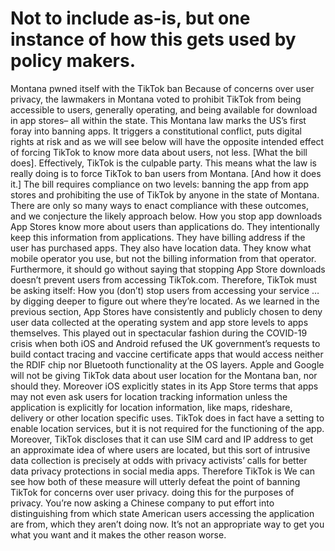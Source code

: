 # Not to include as-is, but one instance of how this gets used by policy makers.

Montana pwned itself with the TikTok ban
Because of concerns over user privacy, the lawmakers in Montana voted to prohibit TikTok from being accessible to users, generally operating, and being available for download in app stores– all within the state. This Montana law marks the US’s first foray into banning apps. It triggers a constitutional conflict, puts digital rights at risk and as we will see below will have the opposite intended effect of forcing TikTok to know more data about users, not less.
[What the bill does]. Effectively, TikTok is the culpable party. This means what the law is really doing is to force TikTok to ban users from Montana.
[And how it does it.] The bill requires compliance on two levels: banning the app from app stores and prohibiting the use of TikTok by anyone in the state of Montana. There are only so many ways to enact compliance with these outcomes, and we conjecture the likely approach below.
How you stop app downloads
App Stores know more about users than applications do. They intentionally keep this information from applications. They have billing address if the user has purchased apps. They also have location data. They know what mobile operator you use, but not the billing information from that operator.
Furthermore, it should go without saying that stopping App Store downloads doesn’t prevent users from accessing TikTok.com. Therefore, TikTok must be asking itself:
How you (don’t) stop users from accessing your service
…by digging deeper to figure out where they’re located. As we learned in the previous section, App Stores have consistently and publicly chosen to deny user data collected at the operating system and app store levels to apps themselves. This played out in spectacular fashion during the COVID-19 crisis when both iOS and Android refused the UK government’s requests to build contact tracing and vaccine certificate apps that would access neither the RDIF chip nor Bluetooth functionality at the OS layers. Apple and Google will not be giving TikTok data about user location for the Montana ban, nor should they.
Moreover iOS explicitly states in its App Store terms that apps may not even ask users for location tracking information unless the application is explicitly for location information, like maps, rideshare, delivery or other location specific uses. TikTok does in fact have a setting to enable location services, but it is not required for the functioning of the app. Moreover, TikTok discloses that it can use SIM card and IP address to get an approximate idea of where users are located, but this sort of intrusive data collection is precisely at odds with privacy activists’ calls for better data privacy protections in social media apps. 
Therefore TikTok is 
We can see how both of these measure will utterly defeat the point of banning TikTok for concerns over user privacy. doing this for the purposes of privacy. You’re now asking a Chinese company to put effort into distinguishing from which state American users accessing the application are from, which they aren’t doing now.
It’s not an appropriate way to get you what you want and it makes the other reason worse.
